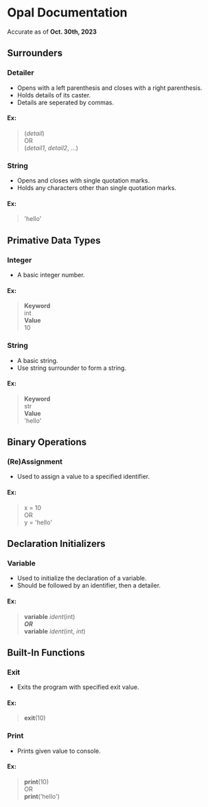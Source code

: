 # Opal Documentation

Accurate as of **Oct. 30th, 2023**

## Surrounders

### Detailer

- Opens with a left parenthesis and closes with a right parenthesis.
- Holds details of its caster.
- Details are seperated by commas.

#### Ex:

> (*detail*)  
> OR  
> (*detail1*, *detail2*, ...)

### String

- Opens and closes with single quotation marks.
- Holds any characters other than single quotation marks.

#### Ex:

> 'hello'

## Primative Data Types

### Integer

- A basic integer number.

#### Ex:

> **Keyword**  
> int  
> **Value**  
> 10

### String

- A basic string.
- Use string surrounder to form a string.

#### Ex:

> **Keyword**  
> str  
> **Value**  
> 'hello'

## Binary Operations

### (Re)Assignment

- Used to assign a value to a specified identifier.

#### Ex:

> x = 10  
> OR  
> y = 'hello'

## Declaration Initializers

### Variable

- Used to initialize the declaration of a variable.
- Should be followed by an identifier, then a detailer.

#### Ex:

> **variable** *ident*(int)  
> ***OR***  
> **variable** *ident*(int, *int*)

## Built-In Functions

### Exit

- Exits the program with specified exit value.

#### Ex:

> **exit**(10)

### Print

- Prints given value to console.

#### Ex:

> **print**(10)  
> OR  
> **print**('hello')

